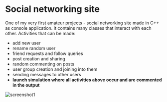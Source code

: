 # Social networking site

One of my very first amateur projects - social networking site made in C++ as console application.
It contains many classes that interact with each other. Activities that can be made:
  - add new user
  - rename random user
  - friend requests and follow queries
  - post creation and sharing
  - random commenting on posts
  - user group creation and joining into them
  - sending messages to other users
  - **launch simulation where all activities above occur and are commented in the output**


![screenshot1](https://user-images.githubusercontent.com/19817784/117889785-65666980-b2b4-11eb-961d-889b343cb77f.png)
